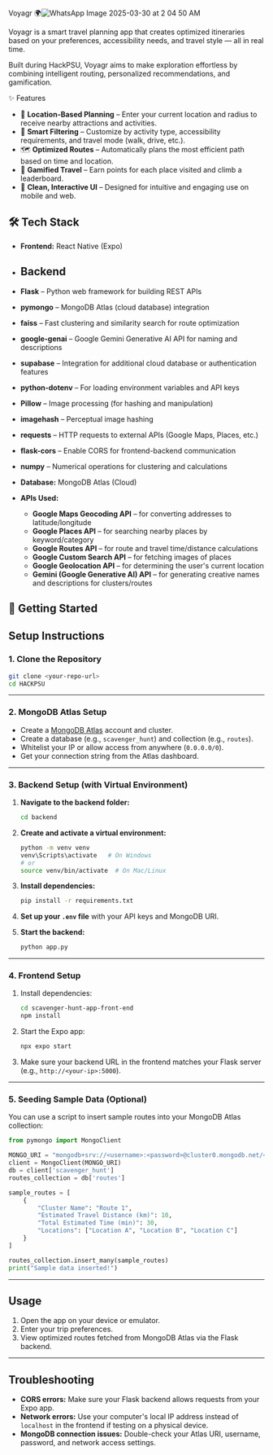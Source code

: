Voyagr 🌍![WhatsApp Image 2025-03-30 at 2 04 50 AM](https://github.com/user-attachments/assets/8e0e26b4-d1bd-4f4a-acbd-d9c8b4ba5af2)


Voyagr is a smart travel planning app that creates optimized itineraries based on your preferences, accessibility needs, and travel style — all in real time.

Built during HackPSU, Voyagr aims to make exploration effortless by combining intelligent routing, personalized recommendations, and gamification.

✨ Features

- 🔎 **Location-Based Planning** – Enter your current location and radius to receive nearby attractions and activities.
- 🎯 **Smart Filtering** – Customize by activity type, accessibility requirements, and travel mode (walk, drive, etc.).
- 🗺️ **Optimized Routes** – Automatically plans the most efficient path based on time and location.
- 🏅 **Gamified Travel** – Earn points for each place visited and climb a leaderboard.
- 📱 **Clean, Interactive UI** – Designed for intuitive and engaging use on mobile and web.

## 🛠️ Tech Stack

- **Frontend:** React Native (Expo)
- ## Backend

- **Flask** – Python web framework for building REST APIs
- **pymongo** – MongoDB Atlas (cloud database) integration
- **faiss** – Fast clustering and similarity search for route optimization
- **google-genai** – Google Gemini Generative AI API for naming and descriptions
- **supabase** – Integration for additional cloud database or authentication features
- **python-dotenv** – For loading environment variables and API keys
- **Pillow** – Image processing (for hashing and manipulation)
- **imagehash** – Perceptual image hashing
- **requests** – HTTP requests to external APIs (Google Maps, Places, etc.)
- **flask-cors** – Enable CORS for frontend-backend communication
- **numpy** – Numerical operations for clustering and calculations
- **Database:** MongoDB Atlas (Cloud)
- **APIs Used:**
  - **Google Maps Geocoding API** – for converting addresses to latitude/longitude
  - **Google Places API** – for searching nearby places by keyword/category
  - **Google Routes API** – for route and travel time/distance calculations
  - **Google Custom Search API** – for fetching images of places
  - **Google Geolocation API** – for determining the user's current location
  - **Gemini (Google Generative AI) API** – for generating creative names and descriptions for clusters/routes

## 🚀 Getting Started

## Setup Instructions

### 1. Clone the Repository

```sh
git clone <your-repo-url>
cd HACKPSU
```

---

### 2. MongoDB Atlas Setup

- Create a [MongoDB Atlas](https://www.mongodb.com/cloud/atlas) account and cluster.
- Create a database (e.g., `scavenger_hunt`) and collection (e.g., `routes`).
- Whitelist your IP or allow access from anywhere (`0.0.0.0/0`).
- Get your connection string from the Atlas dashboard.

---

### 3. Backend Setup (with Virtual Environment)

1. **Navigate to the backend folder:**
    ```sh
    cd backend
    ```

2. **Create and activate a virtual environment:**
    ```sh
    python -m venv venv
    venv\Scripts\activate   # On Windows
    # or
    source venv/bin/activate  # On Mac/Linux
    ```

3. **Install dependencies:**
    ```sh
    pip install -r requirements.txt
    ```

4. **Set up your `.env` file** with your API keys and MongoDB URI.

5. **Start the backend:**
    ```sh
    python app.py
    ```

---
### 4. Frontend Setup

1. Install dependencies:

    ```sh
    cd scavenger-hunt-app-front-end
    npm install
    ```

2. Start the Expo app:

    ```sh
    npx expo start
    ```

3. Make sure your backend URL in the frontend matches your Flask server (e.g., `http://<your-ip>:5000`).

---

### 5. Seeding Sample Data (Optional)

You can use a script to insert sample routes into your MongoDB Atlas collection:

```python
from pymongo import MongoClient

MONGO_URI = "mongodb+srv://<username>:<password>@cluster0.mongodb.net/<dbname>?retryWrites=true&w=majority"
client = MongoClient(MONGO_URI)
db = client['scavenger_hunt']
routes_collection = db['routes']

sample_routes = [
    {
        "Cluster Name": "Route 1",
        "Estimated Travel Distance (km)": 10,
        "Total Estimated Time (min)": 30,
        "Locations": ["Location A", "Location B", "Location C"]
    }
]

routes_collection.insert_many(sample_routes)
print("Sample data inserted!")
```

---

## Usage

1. Open the app on your device or emulator.
2. Enter your trip preferences.
3. View optimized routes fetched from MongoDB Atlas via the Flask backend.

---

## Troubleshooting

- **CORS errors:** Make sure your Flask backend allows requests from your Expo app.
- **Network errors:** Use your computer's local IP address instead of `localhost` in the frontend if testing on a physical device.
- **MongoDB connection issues:** Double-check your Atlas URI, username, password, and network access settings.
